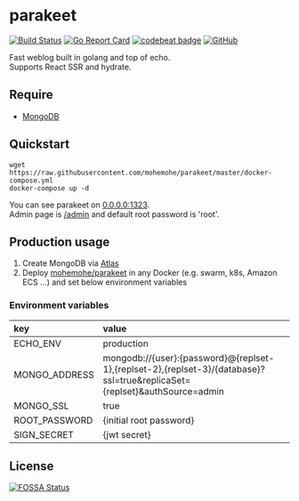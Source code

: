 # parakeet

[![Build Status](https://cloud.drone.io/api/badges/mohemohe/parakeet/status.svg)](https://cloud.drone.io/mohemohe/parakeet)
[![Go Report Card](https://goreportcard.com/badge/github.com/mohemohe/parakeet)](https://goreportcard.com/report/github.com/mohemohe/parakeet)
[![codebeat badge](https://codebeat.co/badges/78e7a889-e831-4bad-bd22-43b4290cc956)](https://codebeat.co/projects/github-com-mohemohe-parakeet-master)
[![GitHub](https://img.shields.io/github/license/mohemohe/parakeet.svg)](https://github.com/mohemohe/parakeet/blob/master/LICENSE)

Fast weblog built in golang and top of echo.  
Supports React SSR and hydrate.

## Require

- [MongoDB](https://www.mongodb.com)

## Quickstart

```
wget https://raw.githubusercontent.com/mohemohe/parakeet/master/docker-compose.yml
docker-compose up -d
```

You can see parakeet on [0.0.0.0:1323](http://127.0.0.1:1323).  
Admin page is [/admin](http://127.0.0.1:1323/admin) and default root password is 'root'.

## Production usage

1. Create MongoDB via [Atlas](https://cloud.mongodb.com)
2. Deploy [mohemohe/parakeet](https://cloud.docker.com/u/mohemohe/repository/docker/mohemohe/parakeet) in any Docker (e.g. swarm, k8s, Amazon ECS ...) and set below environment variables

### Environment variables

| key           | value                                                                                                                     |
| :------------ | :------------------------------------------------------------------------------------------------------------------------ |
| ECHO_ENV      | production                                                                                                                |
| MONGO_ADDRESS | mongodb://{user}:{password}@{replset-1},{replset-2},{replset-3}/{database}?ssl=true&replicaSet={replset}&authSource=admin |
| MONGO_SSL     | true                                                                                                                      |
| ROOT_PASSWORD | {initial root password}                                                                                                   |
| SIGN_SECRET   | {jwt secret}                                                                                                              |

## License

[![FOSSA Status](https://app.fossa.com/api/projects/git%2Bgithub.com%2Fmohemohe%2Fparakeet.svg?type=large)](https://app.fossa.com/projects/git%2Bgithub.com%2Fmohemohe%2Fparakeet?ref=badge_large)